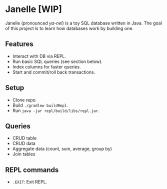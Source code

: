 # Janelle [WIP]
Janelle (pronounced *ya-nel*) is a toy SQL database written in Java. The goal of this project is to learn how databases work by building one.

## Features
- Interact with DB via REPL.
- Run basic SQL queries (see section below).
- Index columns for faster queries.
- Start and commit/roll back transactions.

## Setup
- Clone repo.
- Build `./gradlew buildRepl`.
- Run `java -jar repl/build/libs/repl.jar`.

## Queries
- CRUD table
- CRUD data
- Aggregate data (count, sum, average, group by)
- Join tables

## REPL commands
- `.EXIT`: Exit REPL.
